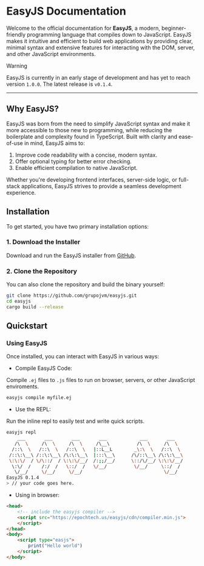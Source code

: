 # EasyJS Documentation

Welcome to the official documentation for **EasyJS**, a modern, beginner-friendly programming language that compiles down to JavaScript. EasyJS makes it intuitive and efficient to build web applications by providing clear, minimal syntax and extensive features for interacting with the DOM, server, and other JavaScript environments.

> [!WARNING]
> EasyJS is currently in an early stage of development and has yet to reach version `1.0.0`. The latest release is `v0.1.4`.

---

## Why EasyJS?

EasyJS was born from the need to simplify JavaScript syntax and make it more accessible to those new to programming, while reducing the boilerplate and complexity found in TypeScript. Built with clarity and ease-of-use in mind, EasyJS aims to:

1. Improve code readability with a concise, modern syntax.
2. Offer optional typing for better error checking.
3. Enable efficient compilation to native JavaScript.

Whether you're developing frontend interfaces, server-side logic, or full-stack applications, EasyJS strives to provide a seamless development experience.

## Installation

To get started, you have two primary installation options:

### 1. Download the Installer
Download and run the EasyJS installer from [GitHub](https://github.com/grupojvm/easyjs).

### 2. Clone the Repository
You can also clone the repository and build the binary yourself:

```bash
git clone https://github.com/grupojvm/easyjs.git
cd easyjs
cargo build --release
```

## Quickstart
### Using EasyJS
Once installed, you can interact with EasyJS in various ways:

- Compile EasyJS Code:

Compile `.ej` files to `.js` files to run on browser, servers, or other JavaScript enviroments.
```bash
easyjs compile myfile.ej
```

- Use the REPL:

Run the inline repl to easily test and write quick scripts.
```bash
easyjs repl
    ___       ___       ___       ___            ___       ___   
   /\  \     /\  \     /\  \     /\__\          /\  \     /\  \  
  /::\  \   /::\  \   /::\  \   |::L__L        _\:\  \   /::\  \ 
 /::\:\__\ /::\:\__\ /\:\:\__\  |:::\__\      /\/::\__\ /\:\:\__\
 \:\:\/  / \/\::/  / \:\:\/__/  /:;;/__/      \::/\/__/ \:\:\/__/
  \:\/  /    /:/  /   \::/  /   \/__/          \/__/     \::/  / 
   \/__/     \/__/     \/__/                              \/__/
EasyJS 0.1.4
> // your code goes here.
```

- Using in browser:

```html
<head>
    <!-- include the easyjs compiler -->
    <script src="https://epochtech.us/easyjs/cdn/compiler.min.js">
    </script>
</head>
<body>
    <script type="easjs">
        print("Hello world")
    </script>
</body>
```